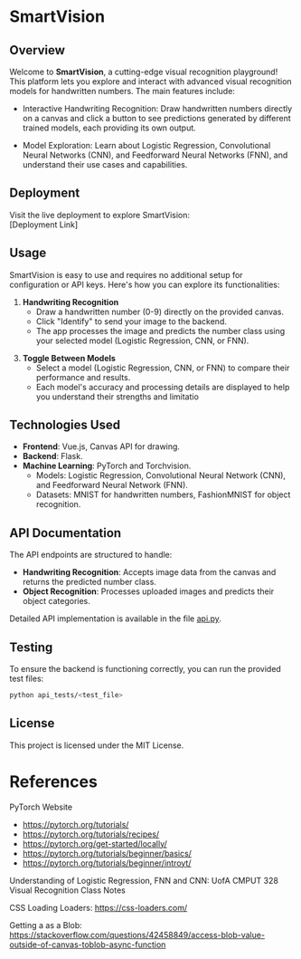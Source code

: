 # SmartVision

## Overview

Welcome to **SmartVision**, a cutting-edge visual recognition playground! This platform lets you explore and interact with advanced visual recognition models for handwritten numbers.<!-- and object recognition. --> The main features include:

- Interactive Handwriting Recognition: Draw handwritten numbers directly on a canvas and click a button to see predictions generated by different trained models, each providing its own output.
<!-- - Object Recognition: Upload an image to classify objects into categories based on the FashionMNIST dataset.   -->
- Model Exploration: Learn about Logistic Regression, Convolutional Neural Networks (CNN), and Feedforward Neural Networks (FNN), and understand their use cases and capabilities.  

## Deployment

Visit the live deployment to explore SmartVision:  
[Deployment Link]

## Usage

SmartVision is easy to use and requires no additional setup for configuration or API keys. Here's how you can explore its functionalities:

1. **Handwriting Recognition**
   - Draw a handwritten number (0-9) directly on the provided canvas.
   - Click "Identify" to send your image to the backend.
   - The app processes the image and predicts the number class using your selected model (Logistic Regression, CNN, or FNN).

<!-- 2. **Object Recognition**
   - Upload an image to classify objects into categories based on the **FashionMNIST** dataset.
   - The application uses trained models to identify and predict the object class. -->

3. **Toggle Between Models**
   - Select a model (Logistic Regression, CNN, or FNN) to compare their performance and results.
   - Each model's accuracy and processing details are displayed to help you understand their strengths and limitatio

## Technologies Used

- **Frontend**: Vue.js, Canvas API for drawing.  
- **Backend**: Flask.  
- **Machine Learning**: PyTorch and Torchvision.  
  - Models: Logistic Regression, Convolutional Neural Network (CNN), and Feedforward Neural Network (FNN).  
  - Datasets: MNIST for handwritten numbers, FashionMNIST for object recognition.

## API Documentation

The API endpoints are structured to handle:
- **Handwriting Recognition**: Accepts image data from the canvas and returns the predicted number class.  
- **Object Recognition**: Processes uploaded images and predicts their object categories.

Detailed API implementation is available in the file [api.py](#).

## Testing

To ensure the backend is functioning correctly, you can run the provided test files:
```bash
python api_tests/<test_file>
```

## License

This project is licensed under the MIT License.

# References
PyTorch Website
- https://pytorch.org/tutorials/
- https://pytorch.org/tutorials/recipes/
- https://pytorch.org/get-started/locally/
- https://pytorch.org/tutorials/beginner/basics/
- https://pytorch.org/tutorials/beginner/introyt/

Understanding of Logistic Regression, FNN and CNN:
UofA CMPUT 328 Visual Recognition Class Notes

CSS Loading Loaders:
https://css-loaders.com/

Getting a <Canvas> as a Blob:
https://stackoverflow.com/questions/42458849/access-blob-value-outside-of-canvas-toblob-async-function

